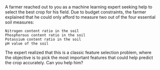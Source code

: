A farmer reached out to you as a machine learning expert seeking help to select the best crop for his field. Due to budget constraints, the farmer explained that he could only afford to measure two out of the four essential soil measures:

    Nitrogen content ratio in the soil
    Phosphorous content ratio in the soil
    Potassium content ratio in the soil
    pH value of the soil

The expert realized that this is a classic feature selection problem, where the objective is to pick the most important features that could help predict the crop accurately. Can you help him?
